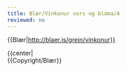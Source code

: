 ```yaml
---
title: Blær/Vinkonur vors og blóma/4
reviewed: no
---
```


{{Blær|http://blaer.is/grein/vinkonur}}

<div class="book" data-translate=true data-audio-file="vinkonurvorsogbloma-04-4.mp3">
{{center|<Audio src="vinkonurvorsogbloma-04-4.mp3"/>}}
<html>
<div class="blaer article">

<div class="article-entry">
  <div class="image-box image-box-medium">
    <img src="https://ylhyra.is/Special:Filepath/Blær_–_Vinkonur_vors_og_blóma_66729.jpeg">
  </div>

  <div class="images-two-up">
    <div class="image-box image-box-half">
      <img src="https://ylhyra.is/Special:Filepath/Blær_–_Vinkonur_vors_og_blóma_57284.jpeg">
    </div>
    <div class="image-box image-box-half">
      <img src="https://ylhyra.is/Special:Filepath/Blær_–_Vinkonur_vors_og_blóma_35290.jpeg">
    </div>
  </div>

  <div class="text">
    <p><strong data-no-translate="true" data-no-audio="true">Íris:</strong> Mér er soldið heitt í þessari úlpu en get ekki bundið hana því síminn minn er í vasanum.<br><strong data-no-translate="true" data-no-audio="true"></strong><strong data-no-translate="true" data-no-audio="true">Hildur:</strong> Það er eins og ágúst sé að bjarga sumrinu. Það er svo heitt.<br><strong data-no-translate="true" data-no-audio="true">Eva:</strong> Það
      verður gaman að fara í skólann á brettunum á mánudaginn ef það verður gott veður.<br><strong data-no-translate="true" data-no-audio="true"></strong><strong data-no-translate="true" data-no-audio="true">Hildur:</strong> Strákarnir vita ekki enn að við séum á brettum en þeir fá sko að vita af því þá.<br><strong data-no-translate="true" data-no-audio="true"></strong><strong data-no-translate="true" data-no-audio="true">Eva:</strong> Enginn af strákunum er á bretti.<br><strong data-no-translate="true" data-no-audio="true"></strong><strong data-no-translate="true" data-no-audio="true">Íris:</strong> Ég er samt ekkert spennt að byrja í skólanum núna. Við erum einni kennslustund lengur.<br><strong data-no-translate="true" data-no-audio="true"></strong><strong data-no-translate="true" data-no-audio="true">Hildur:</strong> Maður hlakkar til þess að byrja í skólanum
      svona um mitt sumarið en svo kemur að því og maður er að fara að læra og vakna snemma. Frábært.<br><strong data-no-translate="true" data-no-audio="true"></strong><strong data-no-translate="true" data-no-audio="true">Íris:</strong> Ef ég fengi að ráða væri sumarfrí í júní alveg fram að áramótum og skólinn væri frá áramótum að júní aftur.<br><strong data-no-translate="true" data-no-audio="true"></strong><strong data-no-translate="true" data-no-audio="true">Eva:</strong> Ég held að manni færi að leiðast í þínu fríi.<br><strong data-no-translate="true" data-no-audio="true"></strong><strong data-no-translate="true" data-no-audio="true">Hildur:</strong> Já, mér finnst fríið sem við eigum núna bara alveg æðislegt.<br><strong data-no-translate="true" data-no-audio="true"></strong><strong data-no-translate="true" data-no-audio="true">Íris:</strong> Þetta var bara hugmynd.</p>
  </div>

</div>

</div>
</html>
</div>
{{Copyright/Blær}}

